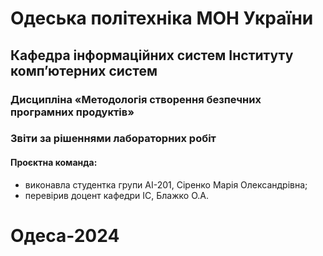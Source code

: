 # Одеська політехніка МОН України
## Кафедра інформаційних систем Інституту комп’ютерних систем
### Дисципліна «Методологія створення безпечних програмних продуктів»
### Звіти за рішеннями лабораторних робіт

#### Проєктна команда:
- виконавла студентка групи АІ-201, Сіренко Марія Олександрівна;
- перевірив доцент кафедри ІС, Блажко О.А.

# Одеса-2024
